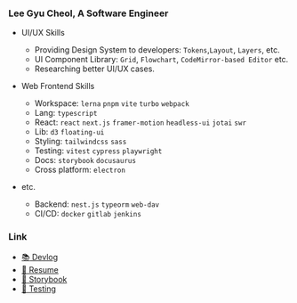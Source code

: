 ### Lee Gyu Cheol, A Software Engineer

- UI/UX Skills
  - Providing Design System to developers: `Tokens`,`Layout`, `Layers`, etc.
  - UI Component Library: `Grid`, `Flowchart`, `CodeMirror-based Editor` etc.
  - Researching better UI/UX cases.

- Web Frontend Skills
  - Workspace: `lerna` `pnpm` `vite` `turbo` `webpack`
  - Lang: `typescript`
  - React: `react` `next.js` `framer-motion` `headless-ui` `jotai` `swr`
  - Lib: `d3` `floating-ui`
  - Styling: `tailwindcss` `sass`
  - Testing: `vitest` `cypress` `playwright`
  - Docs: `storybook` `docusaurus`
  - Cross platform: `electron`

- etc.
  - Backend: `nest.js` `typeorm` `web-dav`
  - CI/CD: `docker` `gitlab` `jenkins`

### Link
- [:books: Devlog](https://lee-gyu.github.io/)
- [:bookmark_tabs: Resume](https://leegyu-portfolio.vercel.app/)
- [:closed_book: Storybook](https://lee-gyu.github.io/storybook/)
- [:test_tube: Testing](https://github.com/lee-gyu/testing-react)

